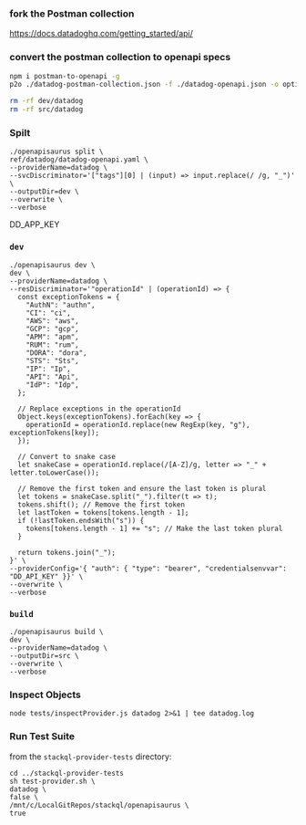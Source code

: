 ### fork the Postman collection
https://docs.datadoghq.com/getting_started/api/

### convert the postman collection to openapi specs
```bash
npm i postman-to-openapi -g
p2o ./datadog-postman-collection.json -f ./datadog-openapi.json -o options.json

rm -rf dev/datadog
rm -rf src/datadog
```

### Spilt
```
./openapisaurus split \
ref/datadog/datadog-openapi.yaml \
--providerName=datadog \
--svcDiscriminator='["tags"][0] | (input) => input.replace(/ /g, "_")' \
--outputDir=dev \
--overwrite \
--verbose
```

DD_APP_KEY 

### `dev`

```
./openapisaurus dev \
dev \
--providerName=datadog \
--resDiscriminator='"operationId" | (operationId) => {
  const exceptionTokens = {
    "AuthN": "authn",
    "CI": "ci",
    "AWS": "aws",
    "GCP": "gcp",
    "APM": "apm",
    "RUM": "rum",
    "DORA": "dora",
    "STS": "Sts",
    "IP": "Ip",
    "API": "Api",
    "IdP": "Idp",
  };

  // Replace exceptions in the operationId
  Object.keys(exceptionTokens).forEach(key => {
    operationId = operationId.replace(new RegExp(key, "g"), exceptionTokens[key]);
  });

  // Convert to snake case
  let snakeCase = operationId.replace(/[A-Z]/g, letter => "_" + letter.toLowerCase());

  // Remove the first token and ensure the last token is plural
  let tokens = snakeCase.split("_").filter(t => t);
  tokens.shift(); // Remove the first token
  let lastToken = tokens[tokens.length - 1];
  if (!lastToken.endsWith("s")) {
    tokens[tokens.length - 1] += "s"; // Make the last token plural
  }

  return tokens.join("_");
}' \
--providerConfig='{ "auth": { "type": "bearer", "credentialsenvvar": "DD_API_KEY" }}' \
--overwrite \
--verbose
```


### `build`

```
./openapisaurus build \
dev \
--providerName=datadog \
--outputDir=src \
--overwrite \
--verbose
```

### Inspect Objects

```
node tests/inspectProvider.js datadog 2>&1 | tee datadog.log
```

### Run Test Suite

from the `stackql-provider-tests` directory:

```
cd ../stackql-provider-tests
sh test-provider.sh \
datadog \
false \
/mnt/c/LocalGitRepos/stackql/openapisaurus \
true
```
